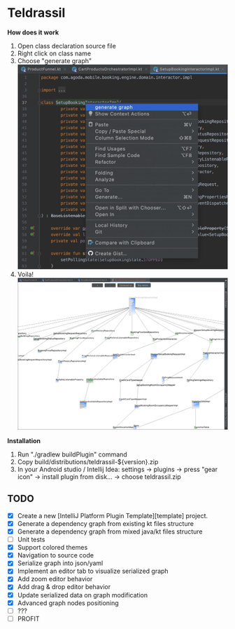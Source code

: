 # Teldrassil

<!-- Plugin description -->
**How does it work**
1. Open class declaration source file
2. Right click on class name
3. Choose "generate graph"
   ![Menu](screen_1.jpg)
4. Voila!
   ![Tree](screen_2.jpg)
<!-- Plugin description end -->

**Installation**
1. Run "./gradlew buildPlugin" command
2. Copy build/distributions/teldrassil-${version}.zip
3. In your Android studio / Intellij Idea: settings -> plugins -> press "gear icon" -> install plugin from disk... -> choose teldrassil.zip

## TODO
- [x] Create a new [IntelliJ Platform Plugin Template][template] project.
- [x] Generate a dependency graph from existing kt files structure
- [x] Generate a dependency graph from mixed java/kt files structure
- [ ] Unit tests
- [x] Support colored themes
- [x] Navigation to source code
- [x] Serialize graph into json/yaml
- [x] Implement an editor tab to visualize serialized graph
- [x] Add zoom editor behavior
- [x] Add drag & drop editor behavior
- [x] Update serialized data on graph modification
- [x] Advanced graph nodes positioning
- [ ] ???
- [ ] PROFIT
